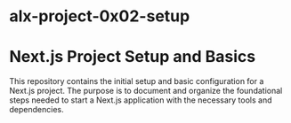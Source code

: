 # alx-project-0x02-setup

# Next.js Project Setup and Basics

This repository contains the initial setup and basic configuration for a Next.js project. The purpose is to document and organize the foundational steps needed to start a Next.js application with the necessary tools and dependencies.

